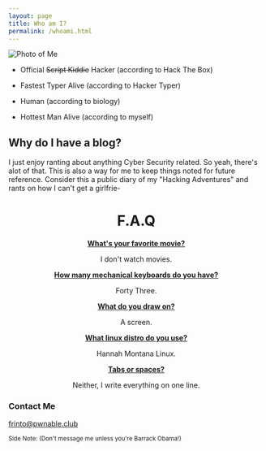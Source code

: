 ```yaml
---
layout: page
title: Who am I?
permalink: /whoami.html
---
```

<img src="{{ site.baseurl }}/images/me2.png" alt="Photo of Me">


* Official ~~Script Kiddie~~ Hacker (according to Hack The Box)

<script src="https://www.hackthebox.eu/badge/14037"></script>

* Fastest Typer Alive (according to Hacker Typer)

* Human (according to biology)

* Hottest Man Alive (according to myself)

## Why do I have a blog?

I just enjoy ranting about anything Cyber Security related. So yeah, there's alot of that. This is also a way for me to keep things noted for future reference. Consider this a public diary of my "Hacking Adventures" and rants on how I can't get a girlfrie-

<center>
  <h1>F.A.Q</h1>
  <p style="text-decoration: underline"><strong>What's your favorite movie?</strong></p>
  <p>I don't watch movies.</p>
  <p style="text-decoration: underline"><strong>How many mechanical keyboards do you have?</strong></p>
  <p>Forty Three.</p>
  <p style="text-decoration: underline"><strong>What do you draw on?</strong></p>
  <p>A screen.</p>
  <p style="text-decoration: underline"><strong>What linux distro do you use?</strong></p>
  <p>Hannah Montana Linux.</p>
  <p style="text-decoration: underline"><strong>Tabs or spaces?</strong></p>
  <p>Neither, I write everything on one line.</p>
</center>

### Contact Me

[frinto@pwnable.club](mailto:frinto@pwnable.club)

<small>Side Note: (Don't message me unless you're Barrack Obama!)</small>
